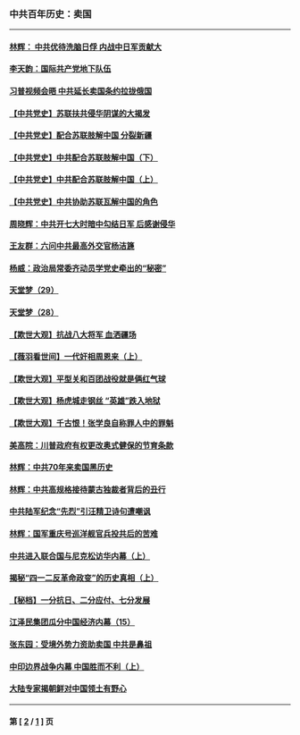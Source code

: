 ### 中共百年历史：卖国
---
#### [林辉： 中共优待洗脑日俘 内战中日军贡献大](../../pages/nf1176117/n13624644.md?01200430) 
#### [李天韵：国际共产党地下队伍](../../pages/nf1176117/n13611808.md?01200430) 
#### [习普视频会晤 中共延长卖国条约拉拢俄国](../../pages/nf1176117/n13060971.md?01200430) 
#### [【中共党史】苏联扶共侵华阴谋的大揭发](../../pages/nf1176117/n13056050.md?01200430) 
#### [【中共党史】配合苏联肢解中国 分裂新疆](../../pages/nf1176117/n13040700.md?01200430) 
#### [【中共党史】中共配合苏联肢解中国（下）](../../pages/nf1176117/n13035660.md?01200430) 
#### [【中共党史】中共配合苏联肢解中国（上）](../../pages/nf1176117/n13030262.md?01200430) 
#### [【中共党史】中共协助苏联瓦解中国的角色](../../pages/nf1176117/n13018109.md?01200430) 
#### [周晓辉：中共开七大时暗中勾结日军 后感谢侵华](../../pages/nf1176117/n12921960.md?01200430) 
#### [王友群：六问中共最高外交官杨洁篪](../../pages/nf1176117/n12836495.md?01200430) 
#### [杨威：政治局常委齐动员学党史牵出的“秘密”](../../pages/nf1176117/n12764642.md?01200430) 
#### [天堂梦（29）](../../pages/nf1176117/n12408465.md?01200430) 
#### [天堂梦（28）](../../pages/nf1176117/n12408309.md?01200430) 
#### [【欺世大观】抗战八大将军 血洒疆场](../../pages/nf1176117/n12357044.md?01200430) 
#### [【薇羽看世间】一代奸相周恩来（上）](../../pages/nf1176117/n12401109.md?01200430) 
#### [【欺世大观】平型关和百团战役就是俩红气球](../../pages/nf1176117/n12359157.md?01200430) 
#### [【欺世大观】杨虎城走钢丝 “英雄”跌入地狱](../../pages/nf1176117/n12358840.md?01200430) 
#### [【欺世大观】千古恨！张学良自称罪人中的罪魁](../../pages/nf1176117/n12358629.md?01200430) 
#### [美高院：川普政府有权更改奥式健保的节育条款](../../pages/nf1176117/n12242171.md?01200430) 
#### [林辉：中共70年来卖国黑历史](../../pages/nf1176117/n11552181.md?01200430) 
#### [林辉：中共高规格接待蒙古独裁者背后的丑行](../../pages/nf1176117/n11225005.md?01200430) 
#### [中共陆军纪念“先烈”引汪精卫诗句遭嘲讽](../../pages/nf1176117/n11153345.md?01200430) 
#### [林辉：国军重庆号巡洋舰官兵投共后的苦难](../../pages/nf1176117/n10997801.md?01200430) 
#### [中共进入联合国与尼克松访华内幕（上）](../../pages/nf1176117/n10138788.md?01200430) 
#### [揭秘“四一二反革命政变”的历史真相（上）](../../pages/nf1176117/n9996650.md?01200430) 
#### [【秘档】一分抗日、二分应付、七分发展](../../pages/nf1176117/n9331484.md?01200430) 
#### [江泽民集团瓜分中国经济内幕（15）](../../pages/nf1176117/n9268584.md?01200430) 
#### [张东园：受境外势力资助卖国 中共是鼻祖](../../pages/nf1176117/n9272480.md?01200430) 
#### [中印边界战争内幕 中国胜而不利（上）](../../pages/nf1176117/n9252458.md?01200430) 
#### [大陆专家揭朝鲜对中国领土有野心](../../pages/nf1176117/n9074056.md?01200430) 

---
#### 第 [ [2](./2.md?01200430) / [1](./1.md?01200430) ] 页
